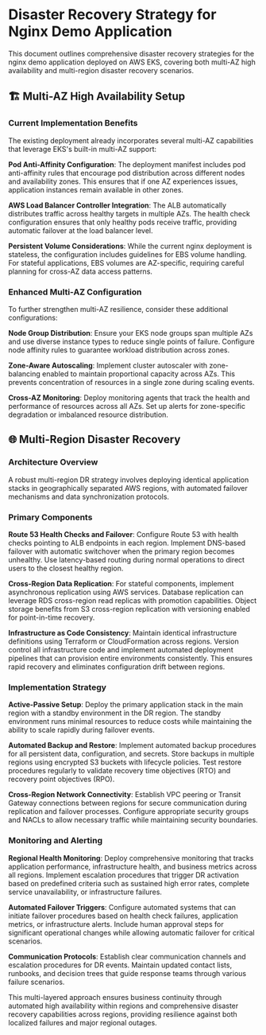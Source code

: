 # Disaster Recovery Strategy for Nginx Demo Application

This document outlines comprehensive disaster recovery strategies for the nginx demo application deployed on AWS EKS, covering both multi-AZ high availability and multi-region disaster recovery scenarios.

## 🏗 Multi-AZ High Availability Setup

### Current Implementation Benefits

The existing deployment already incorporates several multi-AZ capabilities that leverage EKS's built-in multi-AZ support:

**Pod Anti-Affinity Configuration**: The deployment manifest includes pod anti-affinity rules that encourage pod distribution across different nodes and availability zones. This ensures that if one AZ experiences issues, application instances remain available in other zones.

**AWS Load Balancer Controller Integration**: The ALB automatically distributes traffic across healthy targets in multiple AZs. The health check configuration ensures that only healthy pods receive traffic, providing automatic failover at the load balancer level.

**Persistent Volume Considerations**: While the current nginx deployment is stateless, the configuration includes guidelines for EBS volume handling. For stateful applications, EBS volumes are AZ-specific, requiring careful planning for cross-AZ data access patterns.

### Enhanced Multi-AZ Configuration

To further strengthen multi-AZ resilience, consider these additional configurations:

**Node Group Distribution**: Ensure your EKS node groups span multiple AZs and use diverse instance types to reduce single points of failure. Configure node affinity rules to guarantee workload distribution across zones.

**Zone-Aware Autoscaling**: Implement cluster autoscaler with zone-balancing enabled to maintain proportional capacity across AZs. This prevents concentration of resources in a single zone during scaling events.

**Cross-AZ Monitoring**: Deploy monitoring agents that track the health and performance of resources across all AZs. Set up alerts for zone-specific degradation or imbalanced resource distribution.

## 🌐 Multi-Region Disaster Recovery

### Architecture Overview

A robust multi-region DR strategy involves deploying identical application stacks in geographically separated AWS regions, with automated failover mechanisms and data synchronization protocols.

### Primary Components

**Route 53 Health Checks and Failover**: Configure Route 53 with health checks pointing to ALB endpoints in each region. Implement DNS-based failover with automatic switchover when the primary region becomes unhealthy. Use latency-based routing during normal operations to direct users to the closest healthy region.

**Cross-Region Data Replication**: For stateful components, implement asynchronous replication using AWS services. Database replication can leverage RDS cross-region read replicas with promotion capabilities. Object storage benefits from S3 cross-region replication with versioning enabled for point-in-time recovery.

**Infrastructure as Code Consistency**: Maintain identical infrastructure definitions using Terraform or CloudFormation across regions. Version control all infrastructure code and implement automated deployment pipelines that can provision entire environments consistently. This ensures rapid recovery and eliminates configuration drift between regions.

### Implementation Strategy

**Active-Passive Setup**: Deploy the primary application stack in the main region with a standby environment in the DR region. The standby environment runs minimal resources to reduce costs while maintaining the ability to scale rapidly during failover events.

**Automated Backup and Restore**: Implement automated backup procedures for all persistent data, configuration, and secrets. Store backups in multiple regions using encrypted S3 buckets with lifecycle policies. Test restore procedures regularly to validate recovery time objectives (RTO) and recovery point objectives (RPO).

**Cross-Region Network Connectivity**: Establish VPC peering or Transit Gateway connections between regions for secure communication during replication and failover processes. Configure appropriate security groups and NACLs to allow necessary traffic while maintaining security boundaries.

### Monitoring and Alerting

**Regional Health Monitoring**: Deploy comprehensive monitoring that tracks application performance, infrastructure health, and business metrics across all regions. Implement escalation procedures that trigger DR activation based on predefined criteria such as sustained high error rates, complete service unavailability, or infrastructure failures.

**Automated Failover Triggers**: Configure automated systems that can initiate failover procedures based on health check failures, application metrics, or infrastructure alerts. Include human approval steps for significant operational changes while allowing automatic failover for critical scenarios.

**Communication Protocols**: Establish clear communication channels and escalation procedures for DR events. Maintain updated contact lists, runbooks, and decision trees that guide response teams through various failure scenarios.

This multi-layered approach ensures business continuity through automated high availability within regions and comprehensive disaster recovery capabilities across regions, providing resilience against both localized failures and major regional outages.
